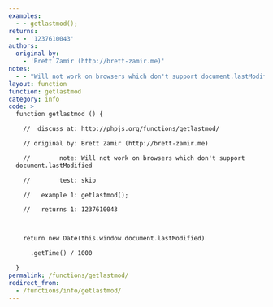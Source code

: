 ```yaml
---
examples:
  - - getlastmod();
returns:
  - - '1237610043'
authors:
  original by:
    - 'Brett Zamir (http://brett-zamir.me)'
notes:
  - - "Will not work on browsers which don't support document.lastModified"
layout: function
function: getlastmod
category: info
code: >
  function getlastmod () {

    //  discuss at: http://phpjs.org/functions/getlastmod/

    // original by: Brett Zamir (http://brett-zamir.me)

    //        note: Will not work on browsers which don't support
  document.lastModified

    //        test: skip

    //   example 1: getlastmod();

    //   returns 1: 1237610043



    return new Date(this.window.document.lastModified)

      .getTime() / 1000

  }
permalink: /functions/getlastmod/
redirect_from:
  - /functions/info/getlastmod/
---
```


<!-- WARNING! This file is auto generated by `npm run web:inject`, do not edit by hand -->
